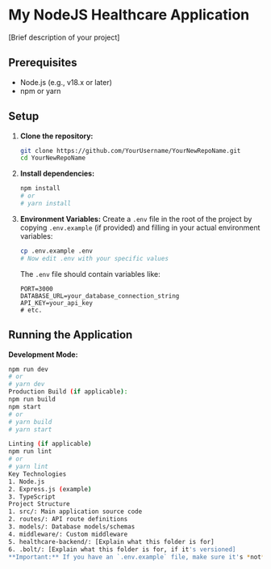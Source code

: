 # My NodeJS Healthcare Application

[Brief description of your project]

## Prerequisites
- Node.js (e.g., v18.x or later)
- npm or yarn

## Setup

1.  **Clone the repository:**
    ```bash
    git clone https://github.com/YourUsername/YourNewRepoName.git
    cd YourNewRepoName
    ```

2.  **Install dependencies:**
    ```bash
    npm install
    # or
    # yarn install
    ```

3.  **Environment Variables:**
    Create a `.env` file in the root of the project by copying `.env.example` (if provided) and filling in your actual environment variables:
    ```bash
    cp .env.example .env
    # Now edit .env with your specific values
    ```
    The `.env` file should contain variables like:
    ```
    PORT=3000
    DATABASE_URL=your_database_connection_string
    API_KEY=your_api_key
    # etc.
    ```

## Running the Application

**Development Mode:**
```bash
npm run dev
# or
# yarn dev
Production Build (if applicable):
npm run build
npm start
# or
# yarn build
# yarn start

Linting (if applicable)
npm run lint
# or
# yarn lint
Key Technologies
1. Node.js
2. Express.js (example)
3. TypeScript
Project Structure
1. src/: Main application source code
2. routes/: API route definitions
3. models/: Database models/schemas
4. middleware/: Custom middleware
5. healthcare-backend/: [Explain what this folder is for]
6. .bolt/: [Explain what this folder is for, if it's versioned]
**Important:** If you have an `.env.example` file, make sure it's *not* listed in your `.gitignore` (or is explicitly un-ignored with `!.env.example`).